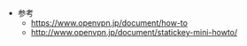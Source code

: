 - 参考
  - https://www.openvpn.jp/document/how-to
  - http://www.openvpn.jp/document/statickey-mini-howto/
